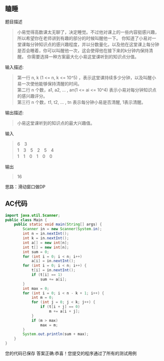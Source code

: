 ## 瞌睡

题目描述

> 小易觉得高数课太无聊了，决定睡觉。不过他对课上的一些内容挺感兴趣，所以希望你在老师讲到有趣的部分的时候叫醒他一下。
> 你知道了小易对一堂课每分钟知识点的感兴趣程度，并以分数量化，以及他在这堂课上每分钟是否会睡着，你可以叫醒他一次，这会使得他在接下来的k分钟内保持清醒。
> 你需要选择一种方案最大化小易这堂课听到的知识点分值。

输入描述:

> 第一行 n, k (1 <= n, k <= 10^5) ，表示这堂课持续多少分钟，以及叫醒小易一次使他能够保持清醒的时间。  
> 第二行 n 个数，a1, a2, ... , an(1 <= ai <= 10^4) 表示小易对每分钟知识点的感兴趣评分。  
> 第三行 n 个数，t1, t2, ... , tn 表示每分钟小易是否清醒, 1表示清醒。

输出描述:

> 小易这堂课听到的知识点的最大兴趣值。

输入

> 6　3   
> 1　3　5　2　5　4  
> 1　1　0　1　0　0  

输出
> 16



思路：滑动窗口做DP

## AC代码

```java
import java.util.Scanner;
public class Main {
    public static void main(String[] args) {
        Scanner in = new Scanner(System.in);
        int n = in.nextInt();
        int k = in.nextInt();
        int a[] = new int[n];
        int t[] = new int[n];
        int sum = 0;
        for (int i = 0; i < n; i++)
            a[i] = in.nextInt();
        for (int i = 0; i < n; i++) {
            t[i] = in.nextInt();
            if (t[i] == 1)
                sum += a[i];
        }
        int max = 0;
        for (int i = 0; i < n - k + 1; i++) {
            int m = 0;
            for (int j = 0; j < k; j++) {
                if (t[i + j] == 0)
                    m += a[i + j];
            }
            if (m > max)
                max = m;
        }
        System.out.println(sum + max);
    }
}
```

您的代码已保存
答案正确:恭喜！您提交的程序通过了所有的测试用例